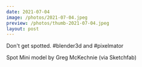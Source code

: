 ```yaml
---
date: 2021-07-04
image: /photos/2021-07-04.jpeg
preview: /photos/thumb-2021-07-04.jpeg
layout: post
---
```


Don't get spotted. #blender3d and #pixelmator 

Spot Mini model by Greg McKechnie (via Sketchfab)
